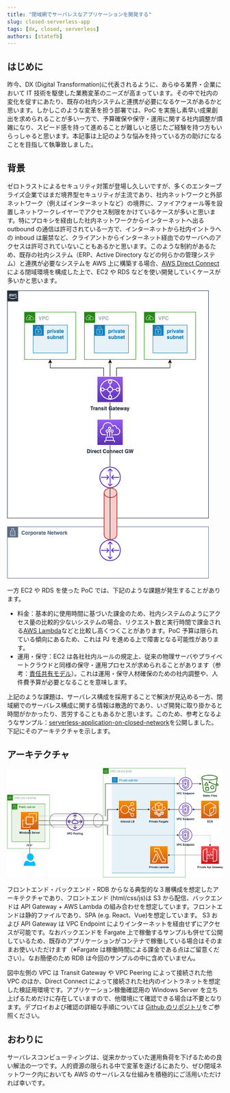```yaml
---
title: "閉域網でサーバレスなアプリケーションを開発する"
slug: closed-serverless-app
tags: [dx, closed, serverless]
authors: [statefb]
---
```


## はじめに

昨今、DX (Digital Transformation)に代表されるように、あらゆる業界・企業において IT 技術を駆使した業務変革のニーズが高まっています。その中で社内の変化を促すにあたり、既存の社内システムと連携が必要になるケースがあるかと思います。しかしこのような変革を担う部署では、PoC を実施し素早い成果創出を求められることが多い一方で、予算確保や保守・運用に関する社内調整が煩雑になり、スピード感を持って進めることが難しいと感じたご経験を持つ方もいらっしゃると思います。本記事は上記のような悩みを持っている方の助けになることを目指して執筆致しました。

<!-- truncate -->

## 背景

ゼロトラストによるセキュリティ対策が登場し久しいですが、多くのエンタープライズ企業ではまだ境界型セキュリティが主流であり、社内ネットワークと外部ネットワーク（例えばインターネットなど）の境界に、ファイアウォール等を設置しネットワークレイヤーでアクセス制限をかけているケースが多いと思います。特にプロキシを経由した社内ネットワークからインターネットへ出る outbound の通信は許可されている一方で、インターネットから社内イントラへの inboud は厳禁など、クライアントからインターネット経由でのサーバへのアクセスは許可されていないこともあるかと思います。このような制約があるため、既存の社内システム（ERP、Active Directory などの何らかの管理システム）と連携が必要なシステムを AWS 上に構築する場合、[AWS Direct Connect](https://aws.amazon.com/jp/directconnect/)による閉域環境を構成した上で、EC2 や RDS などを使い開発していくケースが多いかと思います。

![background](background.png)

一方 EC2 や RDS を使った PoC では、下記のような課題が発生することがあります。

- 料金：基本的に使用時間に基づいた課金のため、社内システムのようにアクセス量の比較的少ないシステムの場合、リクエスト数と実行時間で課金される[AWS Lambda](https://aws.amazon.com/jp/lambda/)などと比較し高くつくことがあります。PoC 予算は限られている傾向にあるため、これは PJ を進める上で障害となる可能性があります。
- 運用・保守：EC2 は各社社内ルールの規定上、従来の物理サーバやプライベートクラウドと同様の保守・運用プロセスが求められることがあります（参考：[責任共有モデル](https://aws.amazon.com/jp/compliance/shared-responsibility-model/)）。これは運用・保守人材確保のための社内調整や、人件費予算が必要となることを意味します。

上記のような課題は、サーバレス構成を採用することで解決が見込める一方、閉域網でのサーバレス構成に関する情報は散逸的であり、いざ開発に取り掛かると時間がかかったり、苦労することもあるかと思います。このため、参考となるようなサンプル：[serverless-application-on-closed-network](https://github.com/aws-samples/serverless-application-on-closed-network)を公開しました。下記にそのアーキテクチャを示します。

## アーキテクチャ

![arch](arch.png)

フロントエンド・バックエンド・RDB からなる典型的な３層構成を想定したアーキテクチャであり、フロントエンド (html/css/js)は S3 から配信、バックエンドは API Gateway + AWS Lambda の組み合わせを想定しています。フロントエンドは静的ファイルであり、SPA (e.g. React、Vue)を想定しています。 S3 および API Gateway は VPC Endpoint によりインターネットを経由せずにアクセスが可能です。なおバックエンドを Fargate 上で稼働するサンプルも併せて公開しているため、既存のアプリケーションがコンテナで稼働している場合はそのままお使いいただけます（※Fargate は稼働時間による課金である点はご留意ください）。なお簡便のため RDB は今回のサンプルの中に含めていません。

図中左側の VPC は Transit Gateway や VPC Peering によって接続された他 VPC のほか、Direct Connect によって接続された社内のイントラネットを想定した検証用環境です。アプリケーション稼働確認用の Windows Server を立ち上げるためだけに存在していますので、他環境にて確認できる場合は不要となります。デプロイおよび確認の詳細な手順については [Github のリポジトリ](https://github.com/aws-samples/serverless-application-on-closed-network)をご参照ください。

## おわりに

サーバレスコンピューティングは、従来かかっていた運用負荷を下げるための良い解法の一つです。人的資源の限られる中で変革を遂げるにあたり、ぜひ閉域ネットワーク内においても AWS のサーバレスな仕組みを積極的にご活用いただければ幸いです。
